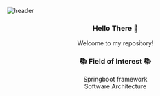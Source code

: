 ![header](https://capsule-render.vercel.app/api?type=waving&color=4dd152&fontColor=FFFFFF&height=200&section=header&text=Greetings!&fontSize=50&fontAlign=85&fontAlignY=35&desc=Jaehwan%20Hyun&descAlignY=55&descAlign=90)


<div align=center>
  <h3>Hello There 👋</h3>
  <p> Welcome to my repository! </p>

  <h3> 📚 Field of Interest 📚 </h3>
</div>
 <div align="center">
   Springboot framework <br>
   Software Architecture <br>
   
</div>



<!--
**ja7811/ja7811** is a ✨ _special_ ✨ repository because its `README.md` (this file) appears on your GitHub profile.

Here are some ideas to get you started:

- 🔭 I’m currently working on ...
- 🌱 I’m currently learning ...
- 👯 I’m looking to collaborate on ...
- 🤔 I’m looking for help with ...
- 💬 Ask me about ...
- 📫 How to reach me: ...
- 😄 Pronouns: ...
- ⚡ Fun fact: ...
-->
